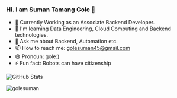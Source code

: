 ### Hi. I am Suman Tamang Gole 👋
- 👜 Currently Working as an Associate Backend Developer.
- 🤔 I'm learning Data Engineering, Cloud Computing and Backend technologies.
- 💬 Ask me about Backend, Automation etc.
- 📫 How to reach me: golesuman45@gmail.com
- 😄 Pronoun: gole:)
- ⚡ Fun fact: Robots can have citizenship

![GitHub Stats](https://github-readme-stats.vercel.app/api?username=golesuman&theme=radical&layout=compact)


<!-- <p><img align="left" src="https://github-readme-stats.vercel.app/api/top-langs?username=golesuman&theme=radical&show_icons=true&locale=en&layout=compact" alt="golesuman" /></p> -->
<p><img align="center" src="https://github-readme-streak-stats.herokuapp.com/?user=golesuman&layout=compact&theme=radical" alt="golesuman" /></p>





